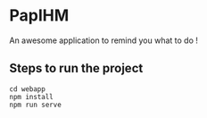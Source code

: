# PapIHM

An awesome application to remind you what to do !

## Steps to run the project
```
cd webapp
npm install
npm run serve
```
